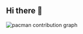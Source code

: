 ## Hi there 👋

<picture>
  <source media="(prefers-color-scheme: dark)" srcset="https://raw.githubusercontent.com/RupertoDev/RupertoDev/output/pacman-contribution-graph-dark.svg">
  <source media="(prefers-color-scheme: light)" srcset="https://raw.githubusercontent.com/RupertoDev/RupertoDev/output/pacman-contribution-graph.svg">
  <img alt="pacman contribution graph" src="https://raw.githubusercontent.com/RupertoDev/RupertoDev/output/pacman-contribution-graph.svg">
</picture>